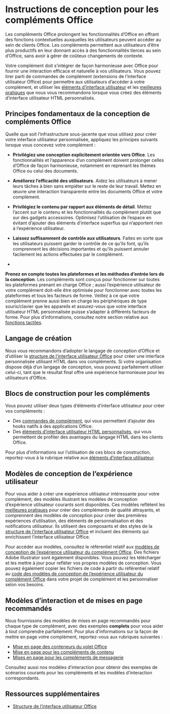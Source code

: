 # <a name="design-guidelines-for-office-add-ins"></a>Instructions de conception pour les compléments Office

Les compléments Office prolongent les fonctionnalités d’Office en offrant des fonctions contextuelles auxquelles les utilisateurs peuvent accéder au sein de clients Office. Les compléments permettent aux utilisateurs d’être plus productifs en leur donnant accès à des fonctionnalités tierces au sein d’Office, sans avoir à gérer de coûteux changements de contexte. 

 Votre complément doit s’intégrer de façon harmonieuse avec Office pour fournir une interaction efficace et naturelle à vos utilisateurs. Vous pouvez tirer parti de commandes de complément (extensions de l’interface utilisateur Office) pour permettre aux utilisateurs d’accéder à votre complément, et utiliser les [éléments d’interface utilisateur](ui-elements/ui-elements.md) et les [meilleures pratiques](https://dev.office.com/docs/add-ins/overview/add-in-development-best-practices) que nous vous recommandons lorsque vous créez des éléments d’interface utilisateur HTML personnalisés. 
 
 
## <a name="core-office-add-in-design-principles"></a>Principes fondamentaux de la conception de compléments Office
Quelle que soit l’infrastructure sous-jacente que vous utilisez pour créer votre interface utilisateur personnalisée, appliquez les principes suivants lorsque vous concevez votre complément : 

- **Privilégiez une conception explicitement orientée vers Office**. Les fonctionnalités et l’apparence d’un complément doivent prolonger celles d’Office de façon harmonieuse, notamment en reprenant les thèmes Office ou celui des documents.
 
- **Améliorez l’efficacité des utilisateurs**. Aidez les utilisateurs à mener leurs tâches à bien sans empiéter sur le reste de leur travail. Mettez en œuvre une interaction transparente entre les documents Office et votre complément. 

- **Privilégiez le contenu par rapport aux éléments de détail**. Mettez l’accent sur le contenu et les fonctionnalités du complément plutôt que sur des gadgets accessoires. Optimisez l’utilisation de l’espace en évitant d’ajouter des éléments d’interface superflus qui n’apportent rien à l’expérience utilisateur.  

- **Laissez suffisamment de contrôle aux utilisateurs**. Faites en sorte que les utilisateurs puissent garder le contrôle de ce qu’ils font, qu’ils comprennent les décisions importantes et qu’ils puissent annuler facilement les actions effectuées par le complément. 

- 
  **Prenez en compte toutes les plateformes et les méthodes d’entrée lors de la conception**. Les compléments sont conçus pour fonctionner sur toutes les plateformes prenant en charge Office ; aussi l’expérience utilisateur de votre complément doit-elle être optimisée pour fonctionner avec toutes les plateformes et tous les facteurs de forme. Veillez à ce que votre complément prenne aussi bien en charge les périphériques de type souris/clavier que les appareils et assurez-vous que votre interface utilisateur HTML personnalisée puisse s’adapter à différents facteurs de forme. Pour plus d’informations, consultez notre section relative aux [fonctions tactiles](https://msdn.microsoft.com/EN-US/library/mt590883.aspx#bk_Touch). 


## <a name="design-language"></a>Langage de création
Nous vous recommandons d’adopter le langage de conception d’Office et d’utiliser la [structure de l’interface utilisateur Office](https://dev.office.com/fabric) pour créer une interface personnalisée utilisant HTML dans vos compléments. Si votre organisation dispose déjà d’un langage de conception, vous pouvez parfaitement utiliser celui-ci, tant que le résultat final offre une expérience harmonieuse pour les utilisateurs d’Office. 


## <a name="add-in-building-blocks"></a>Blocs de construction pour les compléments
Vous pouvez utiliser deux types d’éléments d’interface utilisateur pour créer vos compléments : 

- Des [commandes de complément](ui-elements/ui-elements.md#add-in-commands), qui vous permettent d’ajouter des hooks natifs à des applications Office.
- Des [éléments d’interface utilisateur HTML personnalisés](ui-elements/ui-elements.md#custom-html-based-ui), qui vous permettent de profiter des avantages du langage HTML dans les clients Office. 

Pour plus d’informations sur l’utilisation de ces blocs de construction, reportez-vous à la rubrique relative aux [éléments d’interface utilisateur](ui-elements/ui-elements.md).  

## <a name="ux-design-patterns"></a>Modèles de conception de l’expérience utilisateur

Pour vous aider à créer une expérience utilisateur intéressante pour votre complément, des modèles illustrant les modèles de conception d’expérience utilisateur courants sont disponibles. Ces modèles reflètent les [meilleures pratiques](https://dev.office.com/docs/add-ins/overview/add-in-development-best-practices) pour créer des compléments de qualité attrayants, et comprennent des modèles de conception pour créer des premières expériences d’utilisation, des éléments de personnalisation et des notifications utilisateur. Ils utilisent des composants et des styles de la [structure de l’interface utilisateur Office](https://dev.office.com/fabric) et incluent des éléments qui enrichissent l’interface utilisateur Office.

Pour accéder aux modèles, consultez le référentiel relatif aux [modèles de conception de l’expérience utilisateur du complément Office](https://github.com/OfficeDev/Office-Add-in-UX-Design-Patterns). Des fichiers Adobe Illustrator sont également disponibles. Vous pouvez les télécharger et les mettre à jour pour refléter vos propres modèles de conception. Vous pouvez également copier les fichiers de code à partir du référentiel relatif au [code des modèles de conception de l’expérience utilisateur du complément Office](https://github.com/OfficeDev/Office-Add-in-UX-Design-Patterns-Code) dans votre projet de complément et les personnaliser selon vos besoins. 

## <a name="recommended-layouts-and-interaction-patterns"></a>Modèles d’interaction et de mises en page recommandés
Nous fournissons des modèles de mises en page recommandés pour chaque type de complément, avec des exemples **complets** pour vous aider à tout comprendre parfaitement. Pour plus d’informations sur la façon de mettre en page votre complément, reportez-vous aux rubriques suivantes :

- [Mise en page des conteneurs du volet Office](ui-elements/layout-for-task-pane-add-ins.md)
- [Mise en page pour les compléments de contenu](ui-elements/layout-for-content-add-ins.md) 
- [Mises en page pour les compléments de messagerie](ui-elements/layouts-for-outlook-add-ins.md)

Consultez aussi nos modèles d’interaction pour obtenir des exemples de scénarios courants pour les compléments et les modèles d’interaction correspondants.

## <a name="additional-resources"></a>Ressources supplémentaires

- [Structure de l’interface utilisateur Office](https://dev.office.com/fabric) 

